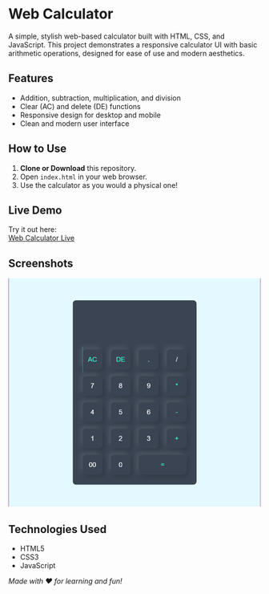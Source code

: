 # Web Calculator

A simple, stylish web-based calculator built with HTML, CSS, and JavaScript. This project demonstrates a responsive calculator UI with basic arithmetic operations, designed for ease of use and modern aesthetics.

## Features

- Addition, subtraction, multiplication, and division
- Clear (AC) and delete (DE) functions
- Responsive design for desktop and mobile
- Clean and modern user interface

## How to Use

1. **Clone or Download** this repository.
2. Open `index.html` in your web browser.
3. Use the calculator as you would a physical one!

## Live Demo

Try it out here:  
[Web Calculator Live](https://saron-web-calculator.netlify.app/)  

## Screenshots

![Calculator Screenshot](image.png)  

## Technologies Used

- HTML5
- CSS3
- JavaScript



*Made with ❤️ for learning and fun!*